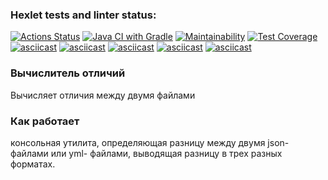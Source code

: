 ### Hexlet tests and linter status:
[![Actions Status](https://github.com/evg-c/java-project-71/workflows/hexlet-check/badge.svg)](https://github.com/evg-c/java-project-71/actions)
[![Java CI with Gradle](https://github.com/evg-c/java-project-71/actions/workflows/java-ci.yml/badge.svg)](https://github.com/evg-c/java-project-71/actions/workflows/java-ci.yml)
[![Maintainability](https://api.codeclimate.com/v1/badges/5e5958bb945deeff8961/maintainability)](https://codeclimate.com/github/evg-c/java-project-71/maintainability)
[![Test Coverage](https://api.codeclimate.com/v1/badges/5e5958bb945deeff8961/test_coverage)](https://codeclimate.com/github/evg-c/java-project-71/test_coverage)
[![asciicast](https://asciinema.org/a/6FJJ5iH9pv4t6wEeEmkv8cSjz.svg)](https://asciinema.org/a/6FJJ5iH9pv4t6wEeEmkv8cSjz)
[![asciicast](https://asciinema.org/a/TjLzZEyMNTyzIcAdNSUStzVja.svg)](https://asciinema.org/a/TjLzZEyMNTyzIcAdNSUStzVja)
[![asciicast](https://asciinema.org/a/GrDTm2AIefBxem3zy71O5wc3H.svg)](https://asciinema.org/a/GrDTm2AIefBxem3zy71O5wc3H)
[![asciicast](https://asciinema.org/a/MG55LAE18chWmQIfFqIqMIgM8.svg)](https://asciinema.org/a/MG55LAE18chWmQIfFqIqMIgM8)
[![asciicast](https://asciinema.org/a/XpCqFug3PLGaUR7xzasxC5vTU.svg)](https://asciinema.org/a/XpCqFug3PLGaUR7xzasxC5vTU)

### Вычислитель отличий

Вычисляет отличия между двумя файлами

### Как работает

консольная утилита, определяющая разницу между двумя json-файлами или yml-
файлами, выводящая разницу в трех разных форматах.
